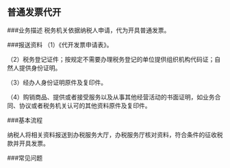 ## 普通发票代开

###业务描述
    税务机关依据纳税人申请，代为开具普通发票。







###报送资料
（1）《代开发票申请表》。

（2）税务登记证件；按规定不需要办理税务登记的单位提供组织机构代码证；自然人提供身份证明。

（3）经办人身份证明原件及复印件。

（4）购销商品、提供或者接受服务以及从事其他经营活动的书面证明，如业务合同、协议或者税务机关认可的其他资料原件及复印件。




###基本流程

 纳税人将相关资料报送到办税服务大厅，办税服务厅核对资料，符合条件的征收税款并开具发票。



###常见问题




